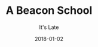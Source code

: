 ---
title: "A Beacon School"
subtitle: "It's Late"
customForwardUrl: "https://www.youtube.com/watch?v=3_11CVfRLbA"
displayImg: "https://img.youtube.com/vi/3_11CVfRLbA/0.jpg"
date: "2018-01-02"
newTab: true 
---